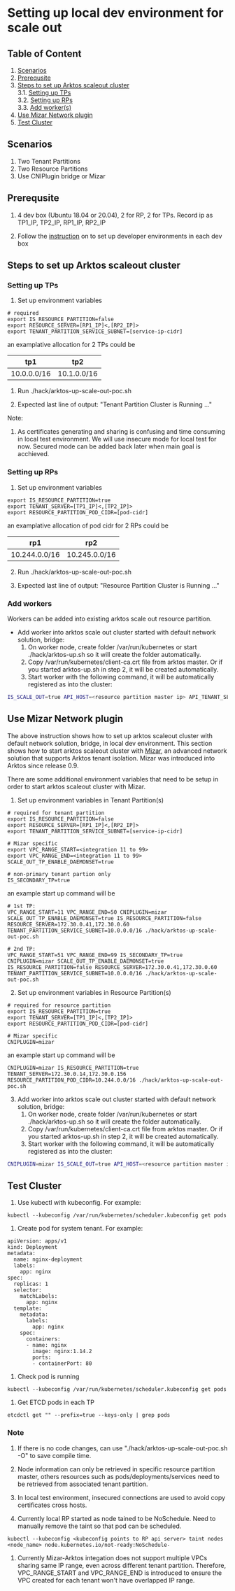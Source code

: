 # Setting up local dev environment for scale out

## Table of Content
1. [Scenarios](scale-out-local-dev-setup.md#scenarios)
2. [Prerequsite](scale-out-local-dev-setup.md#prereq)
3. [Steps to set up Arktos scaleout cluster](scale-out-local-dev-setup.md#steps)<br>
    3.1. [Setting up TPs](scale-out-local-dev-setup.md#steps-setup-tps)<br>
    3.2. [Setting up RPs](scale-out-local-dev-setup.md#steps-setup-rps)<br>
    3.3. [Add worker(s)](scale-out-local-dev-setup.md#add-worker)<br>
4. [Use Mizar Network plugin](scale-out-local-dev-setup.md#setup-mizar)
5. [Test Cluster](scale-out-local-dev-setup.md#test-cluster)

## Scenarios <a name="scenarios"></a>

1. Two Tenant Partitions
2. Two Resource Partitions
3. Use CNIPlugin bridge or Mizar 

## Prerequsite <a name="prereq"></a>

1. 4 dev box (Ubuntu 18.04 or 20.04), 2 for RP, 2 for TPs. Record ip as TP1_IP, TP2_IP, RP1_IP, RP2_IP

1. Follow the [instruction](setup-dev-env.md) on to set up developer environments in each dev box 

## Steps to set up Arktos scaleout cluster <a name="steps"></a>

### Setting up TPs <a name="steps-setup-tps"></a>
1. Set up environment variables

```
# required
export IS_RESOURCE_PARTITION=false
export RESOURCE_SERVER=[RP1_IP]<,[RP2_IP]>
export TENANT_PARTITION_SERVICE_SUBNET=[service-ip-cidr]
```

an examplative allocation for 2 TPs could be

| tp1 | tp2 |
| --- | --- |
| 10.0.0.0/16 | 10.1.0.0/16 |

1. Run ./hack/arktos-up-scale-out-poc.sh

1. Expected last line of output: "Tenant Partition Cluster is Running ..."

Note:

1. As certificates generating and sharing is confusing and time consuming in local test environment. We will use insecure mode for local test for now. Secured mode can be added back later when main goal is acchieved.

### Setting up RPs <a name="steps-setup-rps"></a>

1. Set up environment variables

```
export IS_RESOURCE_PARTITION=true
export TENANT_SERVER=[TP1_IP]<,[TP2_IP]>
export RESOURCE_PARTITION_POD_CIDR=[pod-cidr]
```

an examplative allocation of pod cidr for 2 RPs could be

| rp1 | rp2 |
| --- | --- |
| 10.244.0.0/16 | 10.245.0.0/16 |

2. Run ./hack/arktos-up-scale-out-poc.sh

3. Expected last line of output: "Resource Partition Cluster is Running ..."

### Add workers <a name="add-worker"></a>

Workers can be added into existing arktos scale out resource partition.
* Add worker into arktos scale out cluster started with default network solution, bridge:
  1. On worker node, create folder /var/run/kubernetes or start ./hack/arktos-up.sh so it will create the folder automatically.
  2. Copy /var/run/kubernetes/client-ca.crt file from arktos master. Or if you started arktos-up.sh in step 2, it will be created automatically.
  3. Start worker with the following command, it will be automatically registered as into the cluster:

```bash
IS_SCALE_OUT=true API_HOST=<resource partition master ip> API_TENANT_SERVER=<tenant partition ips separated by comma> ./hack/arktos-worker-up.sh
```

## Use Mizar Network plugin <a name="setup-mizar"></a>
The above instruction shows how to set up arktos scaleout cluster with default network solution, bridge, in local dev environment. This section
shows how to start arktos scaleout cluster with [Mizar](https://github.com/CentaurusInfra/mizar), an advanced network solution that supports Arktos 
tenant isolation. Mizar was introduced into Arktos since release 0.9.

There are some additional environment variables that need to be setup in order to start arktos scaleout cluster with Mizar.
1. Set up environment variables in Tenant Partition(s)
```
# required for tenant partition
export IS_RESOURCE_PARTITION=false
export RESOURCE_SERVER=[RP1_IP]<,[RP2_IP]>
export TENANT_PARTITION_SERVICE_SUBNET=[service-ip-cidr]

# Mizar specific
export VPC_RANGE_START=<integration 11 to 99>
export VPC_RANGE_END=<integration 11 to 99>
SCALE_OUT_TP_ENABLE_DAEMONSET=true

# non-primary tenant partion only
IS_SECONDARY_TP=true
```

an example start up command will be
```
# 1st TP:
VPC_RANGE_START=11 VPC_RANGE_END=50 CNIPLUGIN=mizar SCALE_OUT_TP_ENABLE_DAEMONSET=true IS_RESOURCE_PARTITION=false RESOURCE_SERVER=172.30.0.41,172.30.0.60 TENANT_PARTITION_SERVICE_SUBNET=10.0.0.0/16 ./hack/arktos-up-scale-out-poc.sh

# 2nd TP:
VPC_RANGE_START=51 VPC_RANGE_END=99 IS_SECONDARY_TP=true CNIPLUGIN=mizar SCALE_OUT_TP_ENABLE_DAEMONSET=true IS_RESOURCE_PARTITION=false RESOURCE_SERVER=172.30.0.41,172.30.0.60 TENANT_PARTITION_SERVICE_SUBNET=10.0.0.0/16 ./hack/arktos-up-scale-out-poc.sh
```

2. Set up environment variables in Resource Partition(s)
```
# required for resource partition
export IS_RESOURCE_PARTITION=true
export TENANT_SERVER=[TP1_IP]<,[TP2_IP]>
export RESOURCE_PARTITION_POD_CIDR=[pod-cidr]

# Mizar specific
CNIPLUGIN=mizar 
```

an example start up command will be
```
CNIPLUGIN=mizar IS_RESOURCE_PARTITION=true TENANT_SERVER=172.30.0.14,172.30.0.156 RESOURCE_PARTITION_POD_CIDR=10.244.0.0/16 ./hack/arktos-up-scale-out-poc.sh
```

3. Add worker into arktos scale out cluster started with default network solution, bridge:
    1. On worker node, create folder /var/run/kubernetes or start ./hack/arktos-up.sh so it will create the folder automatically.
    2. Copy /var/run/kubernetes/client-ca.crt file from arktos master. Or if you started arktos-up.sh in step 2, it will be created automatically.
    3. Start worker with the following command, it will be automatically registered as into the cluster:
```bash
CNIPLUGIN=mizar IS_SCALE_OUT=true API_HOST=<resource partition master ip> API_TENANT_SERVER=<tenant partition ips separated by comma> ./hack/arktos-worker-up.sh
```

## Test Cluster <a name="test-cluster"></a>

1. Use kubectl with kubeconfig. For example:

```
kubectl --kubeconfig /var/run/kubernetes/scheduler.kubeconfig get pods
```

1. Create pod for system tenant. For example:
```
apiVersion: apps/v1
kind: Deployment
metadata:
  name: nginx-deployment
  labels:
    app: nginx
spec:
  replicas: 1
  selector:
    matchLabels:
      app: nginx
  template:
    metadata:
      labels:
        app: nginx
    spec:
      containers:
      - name: nginx
        image: nginx:1.14.2
        ports:
        - containerPort: 80
```

1. Check pod is running

```
kubectl --kubeconfig /var/run/kubernetes/scheduler.kubeconfig get pods
```

1. Get ETCD pods in each TP
```
etcdctl get "" --prefix=true --keys-only | grep pods
```

### Note
1. If there is no code changes, can use "./hack/arktos-up-scale-out-poc.sh -O" to save compile time.

1. Node information can only be retrieved in specific resource partition master, others resources such as pods/deployments/services need to be retrieved from associated tenant partition. 

1. In local test environment, insecured connections are used to avoid copy certificates cross hosts.

1. Currently local RP started as node tained to be NoSchedule. Need to manually remove the taint so that pod can be scheduled.
```
kubectl --kubeconfig <kubeconfig points to RP api server> taint nodes <node_name> node.kubernetes.io/not-ready:NoSchedule-
``` 

1. Currently Mizar-Arktos integation does not support multiple VPCs sharing same IP range, even across different tenant partition. Therefore, VPC_RANGE_START and VPC_RANGE_END
is introduced to ensure the VPC created for each tenant won't have overlapped IP range.
